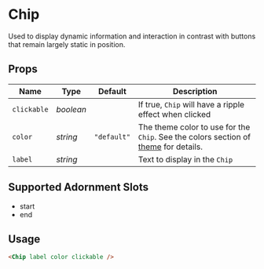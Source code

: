# Chip

Used to display dynamic information and interaction in contrast with buttons
that remain largely static in position.

## Props
| Name | Type | Default | Description |
| --- | --- | --- | --- |
| `clickable` | _boolean_ | | If true, `Chip` will have a ripple effect when clicked
| `color` | _string_ | `"default"` | The theme color to use for the `Chip`. See the colors section of [theme](./theme.md) for details.
| `label` | _string_ | | Text to display in the `Chip`

## Supported Adornment Slots
- start
- end

## Usage
```html
<Chip label color clickable />
```

